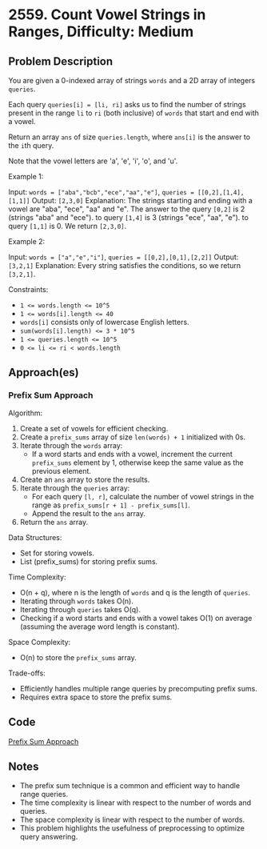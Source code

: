 # 2559. Count Vowel Strings in Ranges, Difficulty: Medium

## Problem Description

You are given a 0-indexed array of strings `words` and a 2D array of integers `queries`.

Each query `queries[i] = [li, ri]` asks us to find the number of strings present in the range `li` to `ri` (both inclusive) of `words` that start and end with a vowel.

Return an array `ans` of size `queries.length`, where `ans[i]` is the answer to the `i`th query.

Note that the vowel letters are 'a', 'e', 'i', 'o', and 'u'.

Example 1:

Input: `words = ["aba","bcb","ece","aa","e"]`, `queries = [[0,2],[1,4],[1,1]]`
Output: `[2,3,0]`
Explanation: The strings starting and ending with a vowel are "aba", "ece", "aa" and "e".
The answer to the query `[0,2]` is 2 (strings "aba" and "ece").
to query `[1,4]` is 3 (strings "ece", "aa", "e").
to query `[1,1]` is 0.
We return `[2,3,0]`.

Example 2:

Input: `words = ["a","e","i"]`, `queries = [[0,2],[0,1],[2,2]]`
Output: `[3,2,1]`
Explanation: Every string satisfies the conditions, so we return `[3,2,1]`.

Constraints:

- `1 <= words.length <= 10^5`
- `1 <= words[i].length <= 40`
- `words[i]` consists only of lowercase English letters.
- `sum(words[i].length) <= 3 * 10^5`
- `1 <= queries.length <= 10^5`
- `0 <= li <= ri < words.length`

## Approach(es)

### Prefix Sum Approach

Algorithm:

1. Create a set of vowels for efficient checking.
2. Create a `prefix_sums` array of size `len(words) + 1` initialized with 0s.
3. Iterate through the `words` array:
    - If a word starts and ends with a vowel, increment the current `prefix_sums` element by 1, otherwise keep the same value as the previous element.
4. Create an `ans` array to store the results.
5. Iterate through the `queries` array:
    - For each query `[l, r]`, calculate the number of vowel strings in the range as `prefix_sums[r + 1] - prefix_sums[l]`.
    - Append the result to the `ans` array.
6. Return the `ans` array.

Data Structures:

- Set for storing vowels.
- List (prefix\_sums) for storing prefix sums.

Time Complexity:

- O(n + q), where n is the length of `words` and q is the length of `queries`.
- Iterating through `words` takes O(n).
- Iterating through `queries` takes O(q).
- Checking if a word starts and ends with a vowel takes O(1) on average (assuming the average word length is constant).

Space Complexity:

- O(n) to store the `prefix_sums` array.

Trade-offs:

- Efficiently handles multiple range queries by precomputing prefix sums.
- Requires extra space to store the prefix sums.

## Code

[Prefix Sum Approach](./solution_prefix_sum.py)

## Notes

- The prefix sum technique is a common and efficient way to handle range queries.
- The time complexity is linear with respect to the number of words and queries.
- The space complexity is linear with respect to the number of words.
- This problem highlights the usefulness of preprocessing to optimize query answering.
